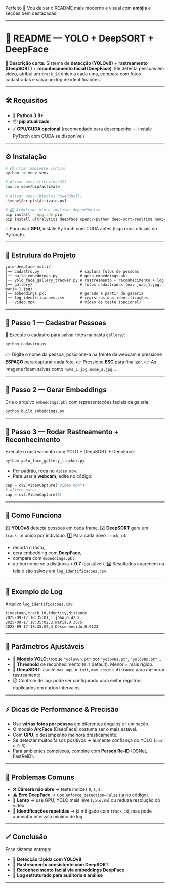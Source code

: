 Perfeito 🚀 Vou deixar o README mais moderno e visual com **emojis** e seções bem destacadas.

---

# 📖 README — YOLO + DeepSORT + DeepFace

**🔎 Descrição curta:**
Sistema de **detecção (YOLOv8)** + **rastreamento (DeepSORT)** + **reconhecimento facial (DeepFace)**.
Ele detecta pessoas em vídeo, atribui um `track_id` único a cada uma, compara com fotos cadastradas e salva um log de identificações.

---

## 🛠️ Requisitos

* 🐍 **Python 3.8+**
* 📦 **pip atualizado**
* ⚡ **GPU/CUDA opcional** (recomendado para desempenho — instale PyTorch com CUDA se disponível)

---

## ⚙️ Instalação

```bash
# 1️⃣ Criar ambiente virtual
python -m venv venv

# Ativar venv (Linux/macOS)
source venv/bin/activate

# Ativar venv (Windows PowerShell)
.\venv\Scripts\Activate.ps1

# 2️⃣ Atualizar pip e instalar dependências
pip install --upgrade pip
pip install ultralytics deepface opencv-python deep-sort-realtime numpy
```

💡 Para usar **GPU**, instale PyTorch com CUDA antes (siga docs oficiais do PyTorch).

---

## 📂 Estrutura do Projeto

```
yolo-deepface-multi/
│── cadastro.py                  # captura fotos de pessoas
│── build_embeddings.py          # gera embeddings.pkl
│── yolo_face_gallery_tracker.py # rastreamento + reconhecimento + log
│── gallery/                     # fotos cadastradas (ex: joao_1.jpg, maria_1.jpg)
│── embeddings.pkl               # gerado a partir da galeria
│── log_identificacoes.csv       # registros das identificações
│── video.mp4                    # vídeo de teste (opcional)
```

---

## 👤 Passo 1 — Cadastrar Pessoas

📸 Execute o cadastro para salvar fotos na pasta `gallery/`:

```bash
python cadastro.py
```

👉 Digite o nome da pessoa, posicione-a na frente da webcam e pressione **ESPAÇO** para capturar cada foto.
👉 Pressione **ESC** para finalizar.
👉 As imagens ficam salvas como `nome_1.jpg`, `nome_2.jpg`...

---

## 🧠 Passo 2 — Gerar Embeddings

Cria o arquivo `embeddings.pkl` com representações faciais da galeria.

```bash
python build_embeddings.py
```

---

## 🎥 Passo 3 — Rodar Rastreamento + Reconhecimento

Execute o rastreamento com YOLO + DeepSORT + DeepFace:

```bash
python yolo_face_gallery_tracker.py
```

* Por padrão, roda no `video.mp4`.
* Para usar a **webcam**, edite no código:

```python
cap = cv2.VideoCapture("video.mp4")
# altere para:
cap = cv2.VideoCapture(0)
```

---

## 🔄 Como Funciona

1️⃣ **YOLOv8** detecta pessoas em cada frame.
2️⃣ **DeepSORT** gera um `track_id` único por indivíduo.
3️⃣ Para cada novo `track_id`:

* recorta o rosto,
* gera embedding com **DeepFace**,
* compara com `embeddings.pkl`,
* atribui nome se a distância < **0.7** (ajustável).
  4️⃣ Resultados aparecem na tela e são salvos em `log_identificacoes.csv`.

---

## 📝 Exemplo de Log

Arquivo `log_identificacoes.csv`:

```
timestamp,track_id,identity,distance
2025-09-17 18:35:01,1,joao,0.4231
2025-09-17 18:35:02,2,maria,0.3675
2025-09-17 18:35:04,3,Desconhecido,0.9123
```

---

## 🔧 Parâmetros Ajustáveis

* 📌 **Modelo YOLO**: troque `"yolov8n.pt"` por `"yolov8s.pt"`, `"yolov8m.pt"`...
* 🎯 **Threshold** de reconhecimento (`0.7` default). Menor = mais rígido.
* 👥 **DeepSORT**: ajuste `max_age`, `n_init`, `max_cosine_distance` para melhorar rastreamento.
* ⏱️ Controle de log: pode ser configurado para evitar registros duplicados em curtos intervalos.

---

## ⚡ Dicas de Performance & Precisão

* Use **várias fotos por pessoa** em diferentes ângulos e iluminação.
* O modelo **ArcFace** (DeepFace) costuma ser o mais estável.
* Com **GPU**, o desempenho melhora drasticamente.
* Se detectar muitos falsos positivos → aumente confiança do YOLO (`conf > 0.5`).
* Para ambientes complexos, combine com **Person Re-ID** (OSNet, FastReID).

---

## 🛑 Problemas Comuns

* ❌ **Câmera não abre** → teste índices `0`, `1`, `2`.
* ⚠️ **Erro DeepFace** → use `enforce_detection=False` (já no código).
* 🐢 **Lento** → use GPU, YOLO mais leve (`yolov8n`) ou reduza resolução do vídeo.
* 🔄 **Identificações repetidas** → já mitigado com `track_id`, mas pode aumentar intervalo mínimo de log.

---

## ✅ Conclusão

Esse sistema entrega:

* 🚀 **Detecção rápida com YOLOv8**
* 👤 **Rastreamento consistente com DeepSORT**
* 🧠 **Reconhecimento facial via embeddings DeepFace**
* 📝 **Log estruturado para auditoria e análise**

---

